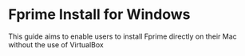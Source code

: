 # Fprime Install for Windows

This guide aims to enable users to install Fprime directly on their Mac without the use of VirtualBox